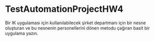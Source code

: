 # TestAutomationProjectHW4

Bir IK uygulaması için kullanılabilecek şirket departmanı için bir nesne oluşturan ve bu nesnenin personellerini dönen metodu çağıran basit bir uygulama yazın.
